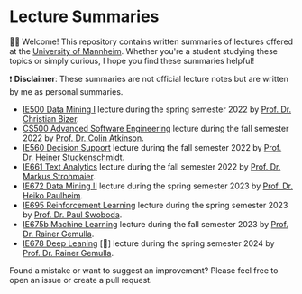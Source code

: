 # Lecture Summaries

👋🏼 Welcome! This repository contains written summaries of lectures offered at the [University of Mannheim](https://www.uni-mannheim.de/en/). 
Whether you're a student studying these topics or simply curious, I hope you find these summaries helpful!

❗ **Disclaimer**: These summaries are not official lecture notes but are written by me as personal summaries.

- [IE500 Data Mining I](https://www.uni-mannheim.de/dws/teaching/course-details/courses-for-master-candidates/course-archive/fss-2022/ie-500-data-mining/) lecture during the spring semester 2022 by [Prof. Dr. Christian Bizer](https://www.uni-mannheim.de/dws/people/professors/prof-dr-christian-bizer/).
- [CS500 Advanced Software Engineering](https://www.wim.uni-mannheim.de/atkinson/teaching/#c144162) lecture during the fall semester 2022 by [Prof. Dr. Colin Atkinson](https://www.wim.uni-mannheim.de/atkinson/).
- [IE560 Decision Support](https://www.uni-mannheim.de/dws/teaching/course-details/courses-for-master-candidates/ie-560-decision-support/) lecture during the fall semester 2022 by [Prof. Dr. Heiner Stuckenschmidt](https://www.uni-mannheim.de/dws/people/professors/prof-dr-heiner-stuckenschmidt/).
- [IE661 Text Analytics](https://www.bwl.uni-mannheim.de/strohmaier/lehre/masterkurse/ie-661-is-661-text-analytics/) lecture during the fall semester 2022 by [Prof. Dr. Markus Strohmaier](https://www.bwl.uni-mannheim.de/strohmaier/).
- [IE672 Data Mining II](https://www.uni-mannheim.de/dws/teaching/course-details/courses-for-master-candidates/ie-672-data-mining-2/) lecture during the spring semester 2023 by [Prof. Dr. Heiko Paulheim](https://www.uni-mannheim.de/dws/people/professors/prof-dr-heiko-paulheim/).
- [IE695 Reinforcement Learning](http://www.paulswoboda.net/rl2023/) lecture during the spring semester 2023 by [Prof. Dr. Paul Swoboda](http://www.paulswoboda.net/).
- [IE675b Machine Learning](https://www.uni-mannheim.de/dws/teaching/course-details/courses-for-master-candidates/ie-675b-machine-learning/) lecture during the fall semester 2023 by [Prof. Dr. Rainer Gemulla](https://www.uni-mannheim.de/dws/people/professors/prof-dr-rainer-gemulla/).
- [IE678 Deep Leaning](https://www.uni-mannheim.de/dws/teaching/course-details/courses-for-master-candidates/ie-678-deep-learning/) [🚧] lecture during the spring semester 2024 by [Prof. Dr. Rainer Gemulla](https://www.uni-mannheim.de/dws/people/professors/prof-dr-rainer-gemulla/).


Found a mistake or want to suggest an improvement? Please feel free to open an issue or create a pull request.
